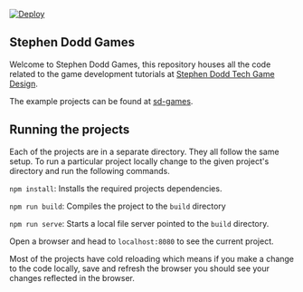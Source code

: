 [![Deploy](https://github.com/stevesdodd/sd-games/actions/workflows/main.yml/badge.svg)](https://github.com/stevesdodd/sd-games/actions/workflows/main.yml)

## Stephen Dodd Games

Welcome to Stephen Dodd Games, this repository houses all the code related to the game development tutorials at [Stephen Dodd Tech Game Design](https://stephendoddtech.com/category/game-design).

The example projects can be found at [sd-games](https://stevesdodd.github.io/sd-games/).

## Running the projects

Each of the projects are in a separate directory. They all follow the same setup. To run a particular project locally change to the given project's directory and run the following commands.

`npm install`: Installs the required projects dependencies.

`npm run build`: Compiles the project to the `build` directory

`npm run serve`: Starts a local file server pointed to the `build` directory.

Open a browser and head to `localhost:8080` to see the current project.

Most of the projects have cold reloading which means if you make a change to the code locally, save and refresh the browser you should see your changes reflected in the browser.
